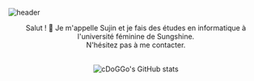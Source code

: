 ![header](https://capsule-render.vercel.app/api?type=waving&color=gradient&height=200&section=header&text=Salut%20&fontSize=40&animation=scaleIn)

<div align='center'>
  Salut ! 👋 Je m'appelle Sujin et je fais des études en informatique à l'université féminine de Sungshine.
  </br>
  N'hésitez pas à me contacter.
  </br>
  </br>
  
![cDoGGo's GitHub stats](https://github-readme-stats.vercel.app/api?username=kcdoggo&show_icons=true&theme=graywhite )
</div>

<!--
<img src="https://img.shields.io/badge/javascript-F7DF1E?style=flat-square&logo=JavaScript&logoColor=black"/> <img src="https://img.shields.io/badge/nodedotjs-339933?style=flat-square&logo=Node.js&logoColor=black"/> <img src="https://img.shields.io/badge/React-61DAFB?style=flat-square&logo=React&logoColor=black"/>
-->


<!--
**kcdoggo/kcdoggo** is a ✨ _special_ ✨ repository because its `README.md` (this file) appears on your GitHub profile.

Here are some ideas to get you started:

- 🔭 I’m currently working on ...
- 🌱 I’m currently learning ...
- 👯 I’m looking to collaborate on ...
- 🤔 I’m looking for help with ...
- 💬 Ask me about ...
- 📫 How to reach me: ...
- 😄 Pronouns: ...
- ⚡ Fun fact: ...
-->
